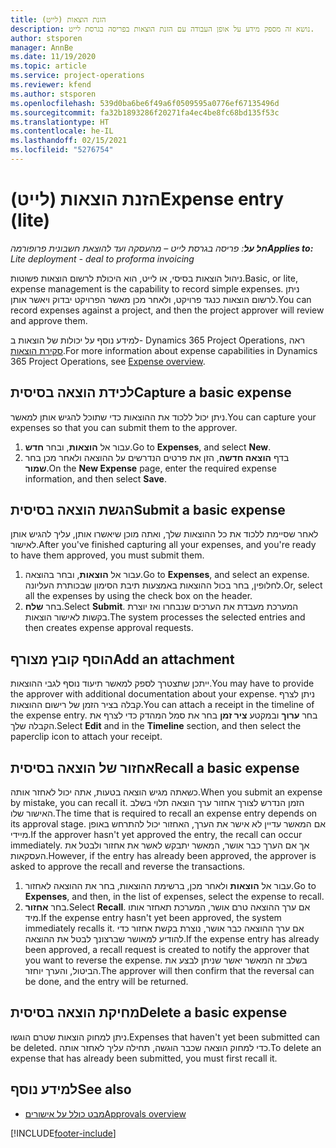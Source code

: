 ```yaml
---
title: הזנת הוצאות (לייט)
description: נושא זה מספק מידע על אופן העבודה עם הזנת הוצאות בפריסה בגרסת לייט.
author: stsporen
manager: AnnBe
ms.date: 11/19/2020
ms.topic: article
ms.service: project-operations
ms.reviewer: kfend
ms.author: stsporen
ms.openlocfilehash: 539d0ba6be6f49a6f0509595a0776ef67135496d
ms.sourcegitcommit: fa32b1893286f20271fa4ec4be8fc68bd135f53c
ms.translationtype: HT
ms.contentlocale: he-IL
ms.lasthandoff: 02/15/2021
ms.locfileid: "5276754"
---
```

# <a name="expense-entry-lite"></a><span data-ttu-id="47db9-103">הזנת הוצאות (לייט)</span><span class="sxs-lookup"><span data-stu-id="47db9-103">Expense entry (lite)</span></span>

<span data-ttu-id="47db9-104">_**חל על**: פריסה בגרסת לייט – מהעסקה ועד להוצאת חשבונית פרופורמה_</span><span class="sxs-lookup"><span data-stu-id="47db9-104">_**Applies to:** Lite deployment - deal to proforma invoicing_</span></span>

<span data-ttu-id="47db9-105">ניהול הוצאות בסיסי, או לייט, הוא היכולת לרשום הוצאות פשוטות.</span><span class="sxs-lookup"><span data-stu-id="47db9-105">Basic, or lite, expense management is the capability to record simple expenses.</span></span> <span data-ttu-id="47db9-106">ניתן לרשום הוצאות כנגד פרויקט, ולאחר מכן מאשר הפרויקט יבדוק ויאשר אותן.</span><span class="sxs-lookup"><span data-stu-id="47db9-106">You can record expenses against a project, and then the project approver will review and approve them.</span></span>

<span data-ttu-id="47db9-107">למידע נוסף על יכולות של הוצאות ב- Dynamics 365 Project Operations, ראה [סקירת הוצאות](expense-overview.md).</span><span class="sxs-lookup"><span data-stu-id="47db9-107">For more information about expense capabilities in Dynamics 365 Project Operations, see [Expense overview](expense-overview.md).</span></span>

## <a name="capture-a-basic-expense"></a><span data-ttu-id="47db9-108">לכידת הוצאה בסיסית</span><span class="sxs-lookup"><span data-stu-id="47db9-108">Capture a basic expense</span></span>

<span data-ttu-id="47db9-109">ניתן יכול ללכוד את ההוצאות כדי שתוכל להגיש אותן למאשר.</span><span class="sxs-lookup"><span data-stu-id="47db9-109">You can capture your expenses so that you can submit them to the approver.</span></span>

1. <span data-ttu-id="47db9-110">עבור אל **הוצאות**, ובחר **חדש**.</span><span class="sxs-lookup"><span data-stu-id="47db9-110">Go to **Expenses**, and select **New**.</span></span>
2. <span data-ttu-id="47db9-111">בדף **הוצאה חדשה**, הזן את פרטים הנדרשים על ההוצאה ולאחר מכן בחר **שמור**.</span><span class="sxs-lookup"><span data-stu-id="47db9-111">On the **New Expense** page, enter the required expense information, and then select **Save**.</span></span>

## <a name="submit-a-basic-expense"></a><span data-ttu-id="47db9-112">הגשת הוצאה בסיסית</span><span class="sxs-lookup"><span data-stu-id="47db9-112">Submit a basic expense</span></span>

<span data-ttu-id="47db9-113">לאחר שסיימת ללכוד את כל ההוצאות שלך, ואתה מוכן שיאשרו אותן, עליך להגיש אותן לאישור.</span><span class="sxs-lookup"><span data-stu-id="47db9-113">After you've finished capturing all your expenses, and you're ready to have them approved, you must submit them.</span></span>

1. <span data-ttu-id="47db9-114">עבור אל **הוצאות**, ובחר בהוצאה.</span><span class="sxs-lookup"><span data-stu-id="47db9-114">Go to **Expenses**, and select an expense.</span></span> <span data-ttu-id="47db9-115">לחלופין, בחר בכול ההוצאות באמצעות תיבת הסימון שבכותרת העליונה.</span><span class="sxs-lookup"><span data-stu-id="47db9-115">Or, select all the expenses by using the check box on the header.</span></span>
2. <span data-ttu-id="47db9-116">בחר **שלח**.</span><span class="sxs-lookup"><span data-stu-id="47db9-116">Select **Submit**.</span></span> <span data-ttu-id="47db9-117">המערכת מעבדת את הערכים שנבחרו ואז יוצרת בקשות לאישור הוצאות.</span><span class="sxs-lookup"><span data-stu-id="47db9-117">The system processes the selected entries and then creates expense approval requests.</span></span>

## <a name="add-an-attachment"></a><span data-ttu-id="47db9-118">הוסף קובץ מצורף</span><span class="sxs-lookup"><span data-stu-id="47db9-118">Add an attachment</span></span>

<span data-ttu-id="47db9-119">ייתכן שתצטרך לספק למאשר תיעוד נוסף לגבי ההוצאות.</span><span class="sxs-lookup"><span data-stu-id="47db9-119">You may have to provide the approver with additional documentation about your expense.</span></span> <span data-ttu-id="47db9-120">ניתן לצרף קבלה בציר הזמן של רישום ההוצאות.</span><span class="sxs-lookup"><span data-stu-id="47db9-120">You can attach a receipt in the timeline of the expense entry.</span></span> <span data-ttu-id="47db9-121">בחר **ערוך** ובמקטע **ציר זמן** בחר את סמל המהדק כדי לצרף את הקבלה שלך.</span><span class="sxs-lookup"><span data-stu-id="47db9-121">Select **Edit** and in the **Timeline** section, and then select the paperclip icon to attach your receipt.</span></span>

## <a name="recall-a-basic-expense"></a><span data-ttu-id="47db9-122">אחזור של הוצאה בסיסית</span><span class="sxs-lookup"><span data-stu-id="47db9-122">Recall a basic expense</span></span>

<span data-ttu-id="47db9-123">כשאתה מגיש הוצאה בטעות, אתה יכול לאחזר אותה.</span><span class="sxs-lookup"><span data-stu-id="47db9-123">When you submit an expense by mistake, you can recall it.</span></span> <span data-ttu-id="47db9-124">הזמן הנדרש לצורך אחזור ערך הוצאה תלוי בשלב האישור שלו.</span><span class="sxs-lookup"><span data-stu-id="47db9-124">The time that is required to recall an expense entry depends on its approval stage.</span></span>  <span data-ttu-id="47db9-125">אם המאשר עדיין לא אישר את הערך, האחזור יכול להתרחש באופן מיידי.</span><span class="sxs-lookup"><span data-stu-id="47db9-125">If the approver hasn't yet approved the entry, the recall can occur immediately.</span></span> <span data-ttu-id="47db9-126">אך אם הערך כבר אושר, המאשר יתבקש לאשר את אחזור ולבטל את העסקאות.</span><span class="sxs-lookup"><span data-stu-id="47db9-126">However, if the entry has already been approved, the approver is asked to approve the recall and reverse the transactions.</span></span>

1. <span data-ttu-id="47db9-127">עבור אל **הוצאות** ולאחר מכן, ברשימת ההוצאות, בחר את ההוצאה לאחזור.</span><span class="sxs-lookup"><span data-stu-id="47db9-127">Go to **Expenses**, and then, in the list of expenses, select the expense to recall.</span></span>
2. <span data-ttu-id="47db9-128">בחר **אחזור**.</span><span class="sxs-lookup"><span data-stu-id="47db9-128">Select **Recall**.</span></span> <span data-ttu-id="47db9-129">אם ערך ההוצאה טרם אושר, המערכת תאחזר אותו מיד.</span><span class="sxs-lookup"><span data-stu-id="47db9-129">If the expense entry hasn't yet been approved, the system immediately recalls it.</span></span> <span data-ttu-id="47db9-130">אם ערך ההוצאה כבר אושר, נוצרת בקשת אחזור כדי להודיע למאושר שברצונך לבטל את ההוצאה.</span><span class="sxs-lookup"><span data-stu-id="47db9-130">If the expense entry has already been approved, a recall request is created to notify the approver that you want to reverse the expense.</span></span> <span data-ttu-id="47db9-131">בשלב זה המאשר יאשר שניתן לבצע את הביטול, והערך יוחזר.</span><span class="sxs-lookup"><span data-stu-id="47db9-131">The approver will then confirm that the reversal can be done, and the entry will be returned.</span></span>

## <a name="delete-a-basic-expense"></a><span data-ttu-id="47db9-132">מחיקת הוצאה בסיסית</span><span class="sxs-lookup"><span data-stu-id="47db9-132">Delete a basic expense</span></span>

<span data-ttu-id="47db9-133">ניתן למחוק הוצאות שטרם הוגשו.</span><span class="sxs-lookup"><span data-stu-id="47db9-133">Expenses that haven't yet been submitted can be deleted.</span></span> <span data-ttu-id="47db9-134">כדי למחוק הוצאה שכבר הוגשה, תחילה עליך לאחזר אותה.</span><span class="sxs-lookup"><span data-stu-id="47db9-134">To delete an expense that has already been submitted, you must first recall it.</span></span>

## <a name="see-also"></a><span data-ttu-id="47db9-135">למידע נוסף</span><span class="sxs-lookup"><span data-stu-id="47db9-135">See also</span></span>

- [<span data-ttu-id="47db9-136">מבט כולל על אישורים</span><span class="sxs-lookup"><span data-stu-id="47db9-136">Approvals overview</span></span>](../approvals/approvals-overview.md)


[!INCLUDE[footer-include](../includes/footer-banner.md)]